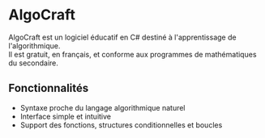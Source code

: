 # AlgoCraft

AlgoCraft est un logiciel éducatif en C# destiné à l'apprentissage de l'algorithmique.  
Il est gratuit, en français, et conforme aux programmes de mathématiques du secondaire.

## Fonctionnalités
- Syntaxe proche du langage algorithmique naturel
- Interface simple et intuitive
- Support des fonctions, structures conditionnelles et boucles
